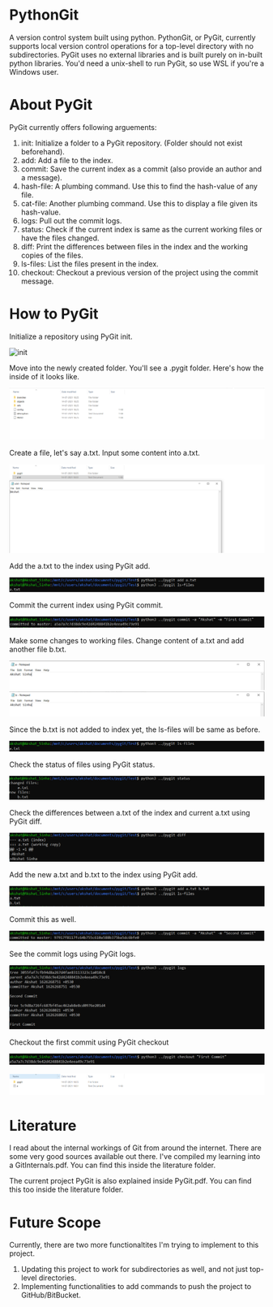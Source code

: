 # PythonGit
 A version control system built using python. PythonGit, or PyGit, currently supports local version control operations for a top-level directory with no subdirectories. PyGit uses no external libraries and is built purely on in-built python libraries. You'd need a unix-shell to run PyGit, so use WSL if you're a Windows user.

# About PyGit
 PyGit currently offers following arguements:
 1. init: Initialize a folder to a PyGit repository. (Folder should not exist beforehand).
 2. add: Add a file to the index.
 3. commit: Save the current index as a commit (also provide an author and a message).
 4. hash-file: A plumbing command. Use this to find the hash-value of any file.
 5. cat-file: Another plumbing command. Use this to display a file given its hash-value.
 6. logs: Pull out the commit logs.
 7. status: Check if the current index is same as the current working files or have the files changed.
 8. diff: Print the differences between files in the index and the working copies of the files.
 9. ls-files: List the files present in the index.
 10. checkout: Checkout a previous version of the project using the commit message.

# How to PyGit
 Initialize a repository using PyGit init.

 ![init](PythonGit/Gitinit.png)

 Move into the newly created folder. You'll see a .pygit folder. Here's how the inside of it looks like.

 ![inside_dir](pygit_dir.png)

 Create a file, let's say a.txt. Input some content into a.txt.

 ![createfile](createfile.png)

 Add the a.txt to the index using PyGit add.

 ![add](add.png)

 Commit the current index using PyGit commit.

 ![firstcommit](firstcommit.png)

 Make some changes to working files. Change content of a.txt and add another file b.txt.

 ![changecontent](changecontent.png)
 ![newfile](newfile.png)

 Since the b.txt is not added to index yet, the ls-files will be same as before.

 ![newcheck](newcheck.png)

 Check the status of files using PyGit status.

 ![status](status.png)

 Check the differences between a.txt of the index and current a.txt using PyGit diff.

 ![diff](diff.png)

 Add the new a.txt and b.txt to the index using PyGit add.

 ![secondadd](secondadd.png)

 Commit this as well.

 ![secondcommit](secondcommit.png)

 See the commit logs using PyGit logs.

 ![logs](logs.png)

 Checkout the first commit using PyGit checkout

 ![checkout](checkout.png)

 ![checkoutcheck](checkoutcheck.png) 

# Literature

I read about the internal workings of Git from around the internet. There are some very good sources available out there. I've compiled my learning into a GitInternals.pdf. You can find this inside the literature folder.

The current project PyGit is also explained inside PyGit.pdf. You can find this too inside the literature folder.

# Future Scope

Currently, there are two more functionaltites I'm trying to implement to this project.

1. Updating this project to work for subdirectories as well, and not just top-level directories.
2. Implementing functionalities to add commands to push the project to GitHub/BitBucket.
